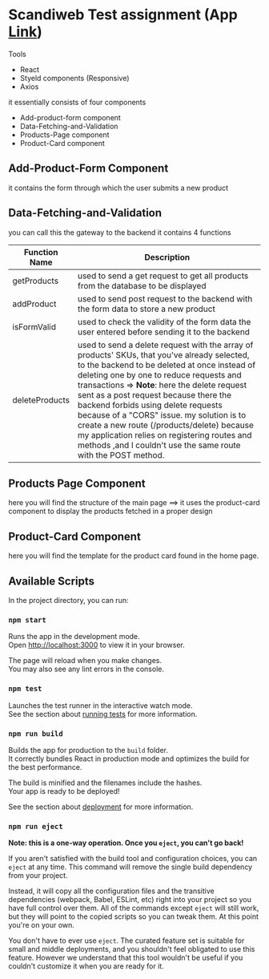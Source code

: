 # 
#  Scandiweb Test assignment (App [Link](https://scandiweb-test-abdelwahab.netlify.app/))
Tools
  * React
  * Styeld components (Responsive)
  * Axios
    
it essentially consists of four components
  * Add-product-form component
  * Data-Fetching-and-Validation
  * Products-Page component
  * Product-Card component

## Add-Product-Form Component
it contains the form through which the user submits a new product

## Data-Fetching-and-Validation
you can call this the gateway to the backend it contains 4 functions

Function Name         | Description
--------------------- | -------------
getProducts           | used to send a get request to get all products from the database to be displayed 
addProduct            | used to send post request to the backend with the form data to store a new product
isFormValid           | used to check the validity of the form data the user entered before sending it to the backend
deleteProducts        | used to send a delete request with the array of products' SKUs, that you've already selected, to the backend to be deleted at once instead of deleting one by one to reduce requests and transactions => **Note**: here the delete request sent as a post request because there the backend forbids using delete requests because of a "CORS" issue. my solution is to create a new route (/products/delete) because my application relies on registering routes and methods ,and I couldn't use the same route with the POST method. 

## Products Page Component
here you will find the structure of the main page
==> it uses the product-card component to display the products fetched in a proper design

## Product-Card Component
here you will find the template for the product card found in the home page.

## Available Scripts

In the project directory, you can run:

### `npm start`

Runs the app in the development mode.\
Open [http://localhost:3000](http://localhost:3000) to view it in your browser.

The page will reload when you make changes.\
You may also see any lint errors in the console.

### `npm test`

Launches the test runner in the interactive watch mode.\
See the section about [running tests](https://facebook.github.io/create-react-app/docs/running-tests) for more information.

### `npm run build`

Builds the app for production to the `build` folder.\
It correctly bundles React in production mode and optimizes the build for the best performance.

The build is minified and the filenames include the hashes.\
Your app is ready to be deployed!

See the section about [deployment](https://facebook.github.io/create-react-app/docs/deployment) for more information.

### `npm run eject`

**Note: this is a one-way operation. Once you `eject`, you can't go back!**

If you aren't satisfied with the build tool and configuration choices, you can `eject` at any time. This command will remove the single build dependency from your project.

Instead, it will copy all the configuration files and the transitive dependencies (webpack, Babel, ESLint, etc) right into your project so you have full control over them. All of the commands except `eject` will still work, but they will point to the copied scripts so you can tweak them. At this point you're on your own.

You don't have to ever use `eject`. The curated feature set is suitable for small and middle deployments, and you shouldn't feel obligated to use this feature. However we understand that this tool wouldn't be useful if you couldn't customize it when you are ready for it.
